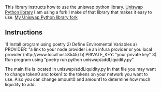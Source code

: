 This library instructs how to use the uniswap python library.
[Uniswap Python library](https://github.com/uniswap-python/uniswap-python)
I am using a fork I make of that library that makes it easy to use.
[My Uniswap Python library fork](https://github.com/risingsun007/uniswap-python)

<H2> Instructions </H2>
1) Install program using poetry
2) Define Enviromental Variables
    a) PROVIDER: "a link to your node provider i.e an infura provider or you local provider (http://www.localhost:8545)
    b) PRIVATE_KEY: "your private key" 
3) Run program using "poetry run python uniswap/addLiquidity.py"

The main file is located in uniswap/addLiquidity.py
In that file you may want to change token0 and token1 to the tokens on your network you want to use.
Also you can change amount0 and amount1 to determine how much liquidity to add.

